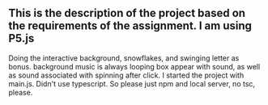 ## This is the description of the project based on the requirements of the assignment. I am using P5.js
Doing the interactive background, snowflakes, and swinging letter as bonus.
background music is always looping
box appear with sound, as well as sound associated with spinning after click.
I started the project with main.js. Didn't use typescript. So please just npm and local server, no tsc, please.
